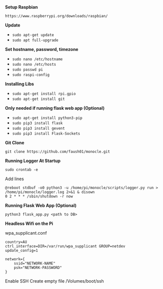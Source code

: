 **Setup Raspbian**

`https://www.raspberrypi.org/downloads/raspbian/`

**Update**

- `sudo apt-get update`
- `sudo apt full-upgrade`

**Set hostname, password, timezone**

- `sudo nano /etc/hostname`
- `sudo nano /etc/hosts`
- `sudo passwd pi`
- `sudo raspi-config`

**Installing Libs**

- `sudo apt-get install rpi.gpio`
- `sudo apt-get install git`

**Only needed if running flask web app (Optional)**

- `sudo apt-get install python3-pip`
- `sudo pip3 install flask`
- `sudo pip3 install gevent`
- `sudo pip3 install Flask-Sockets`

**Git Clone**

`git clone https://github.com/faush01/monocle.git`

**Running Logger At Startup**

`sudo crontab -e`

Add lines

```
@reboot stdbuf -o0 python3 -u /home/pi/monocle/scripts/logger.py run > /home/pi/monocle/logger.log 2>&1 & disown
0 2 * * * /sbin/shutdown -r now
```

**Running Flask Web App (Optional)**

`python3 flask_app.py <path to DB>`

**Headless Wifi on the Pi**

wpa_supplicant.conf
```
country=AU
ctrl_interface=DIR=/var/run/wpa_supplicant GROUP=netdev
update_config=1

network={
    ssid="NETWORK-NAME"
    psk="NETWORK-PASSWORD"
}
```
Enable SSH
Create empty file /Volumes/boot/ssh



